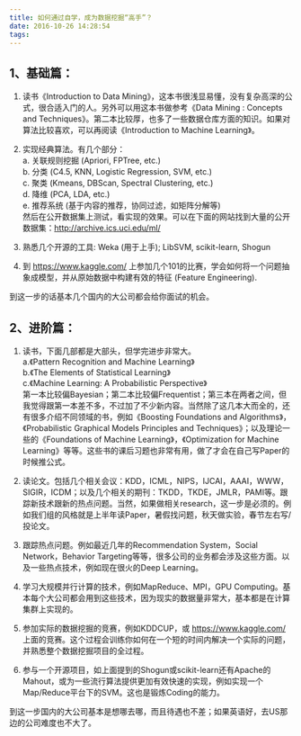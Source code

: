 ```yaml
---
title: 如何通过自学，成为数据挖掘“高手”？
date: 2016-10-26 14:28:54
tags:
---
```

## 1、基础篇：

1. 读书《Introduction to Data Mining》，这本书很浅显易懂，没有复杂高深的公式，很合适入门的人。另外可以用这本书做参考《Data Mining : Concepts and Techniques》。第二本比较厚，也多了一些数据仓库方面的知识。如果对算法比较喜欢，可以再阅读《Introduction to Machine Learning》。

2. 实现经典算法。有几个部分：  
a. 关联规则挖掘 (Apriori, FPTree, etc.)  
b. 分类 (C4.5, KNN, Logistic Regression, SVM, etc.)  
c. 聚类 (Kmeans, DBScan, Spectral Clustering, etc.)  
d. 降维 (PCA, LDA, etc.)  
e. 推荐系统 (基于内容的推荐，协同过滤，如矩阵分解等)  
然后在公开数据集上测试，看实现的效果。可以在下面的网站找到大量的公开数据集：http://archive.ics.uci.edu/ml/

3. 熟悉几个开源的工具: Weka (用于上手); LibSVM, scikit-learn, Shogun

4. 到 https://www.kaggle.com/ 上参加几个101的比赛，学会如何将一个问题抽象成模型，并从原始数据中构建有效的特征 (Feature Engineering).

到这一步的话基本几个国内的大公司都会给你面试的机会。

## 2、进阶篇：

1. 读书，下面几部都是大部头，但学完进步非常大。  
a.《Pattern Recognition and Machine Learning》  
b.《The Elements of Statistical Learning》  
c.《Machine Learning: A Probabilistic Perspective》  
第一本比较偏Bayesian；第二本比较偏Frequentist；第三本在两者之间，但我觉得跟第一本差不多，不过加了不少新内容。当然除了这几本大而全的，还有很多介绍不同领域的书，例如《Boosting Foundations and Algorithms》，《Probabilistic Graphical Models Principles and Techniques》；以及理论一些的《Foundations of Machine Learning》，《Optimization for Machine Learning》等等。这些书的课后习题也非常有用，做了才会在自己写Paper的时候推公式。

2. 读论文。包括几个相关会议：KDD，ICML，NIPS，IJCAI，AAAI，WWW，SIGIR，ICDM；以及几个相关的期刊：TKDD，TKDE，JMLR，PAMI等。跟踪新技术跟新的热点问题。当然，如果做相关research，这一步是必须的。例如我们组的风格就是上半年读Paper，暑假找问题，秋天做实验，春节左右写/投论文。

3. 跟踪热点问题。例如最近几年的Recommendation System，Social Network，Behavior Targeting等等，很多公司的业务都会涉及这些方面。以及一些热点技术，例如现在很火的Deep Learning。

4. 学习大规模并行计算的技术，例如MapReduce、MPI，GPU Computing。基本每个大公司都会用到这些技术，因为现实的数据量非常大，基本都是在计算集群上实现的。

5. 参加实际的数据挖掘的竞赛，例如KDDCUP，或 https://www.kaggle.com/ 上面的竞赛。这个过程会训练你如何在一个短的时间内解决一个实际的问题，并熟悉整个数据挖掘项目的全过程。

6. 参与一个开源项目，如上面提到的Shogun或scikit-learn还有Apache的Mahout，或为一些流行算法提供更加有效快速的实现，例如实现一个Map/Reduce平台下的SVM。这也是锻炼Coding的能力。

到这一步国内的大公司基本是想哪去哪，而且待遇也不差；如果英语好，去US那边的公司难度也不大了。
